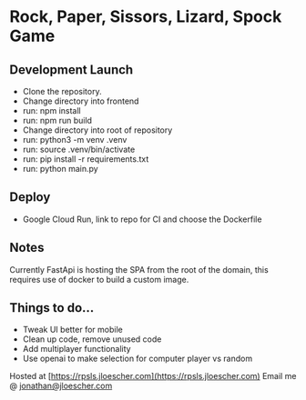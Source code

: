 # Rock, Paper, Sissors, Lizard, Spock Game

## Development Launch
- Clone the repository.
- Change directory into frontend
- run: npm install
- run: npm run build
- Change directory into root of repository
- run: python3 -m venv .venv
- run: source .venv/bin/activate
- run: pip install -r requirements.txt
- run: python main.py

## Deploy
- Google Cloud Run, link to repo for CI and choose the Dockerfile

## Notes
Currently FastApi is hosting the SPA from the root of the domain, this requires use of docker to build a custom image.

## Things to do...
- Tweak UI better for mobile
- Clean up code, remove unused code
- Add multiplayer functionality
- Use openai to make selection for computer player vs random

Hosted at [https://rpsls.jloescher.com](https://rpsls.jloescher.com)
Email me @ <jonathan@jloescher.com>